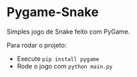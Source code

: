 # Pygame-Snake
Simples jogo de Snake feito com PyGame.

Para rodar o projeto:
<ul>
<li>Execute <code>pip install pygame</code></li>
<li>Rode o jogo com <code>python main.py</code></li>
